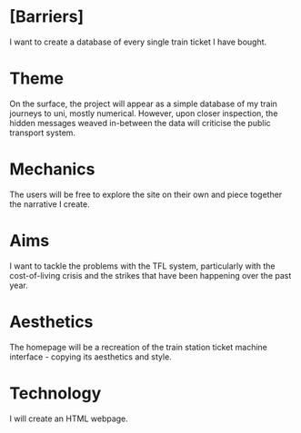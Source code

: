 # [Barriers]

I want to create a database of every single train ticket I have bought.

# Theme  

On the surface, the project will appear as a simple database of my train journeys to uni, mostly numerical. However, upon closer inspection, the hidden messages weaved in-between the data will criticise the public transport system.

# Mechanics  

The users will be free to explore the site on their own and piece together the narrative I create.

# Aims  

I want to tackle the problems with the TFL system, particularly with the cost-of-living crisis and the strikes that have been happening over the past year.

# Aesthetics

The homepage will be a recreation of the train station ticket machine interface - copying its aesthetics and style.

# Technology 

I will create an HTML webpage.
